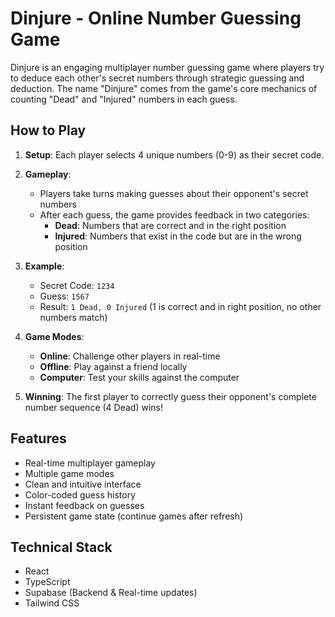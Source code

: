# Dinjure - Online Number Guessing Game

Dinjure is an engaging multiplayer number guessing game where players try to deduce each other's secret numbers through strategic guessing and deduction. The name "Dinjure" comes from the game's core mechanics of counting "Dead" and "Injured" numbers in each guess.

## How to Play

1. **Setup**: Each player selects 4 unique numbers (0-9) as their secret code.

2. **Gameplay**:
   - Players take turns making guesses about their opponent's secret numbers
   - After each guess, the game provides feedback in two categories:
     - **Dead**: Numbers that are correct and in the right position
     - **Injured**: Numbers that exist in the code but are in the wrong position

3. **Example**:
   - Secret Code: `1234`
   - Guess: `1567`
   - Result: `1 Dead, 0 Injured` (1 is correct and in right position, no other numbers match)

4. **Game Modes**:
   - **Online**: Challenge other players in real-time
   - **Offline**: Play against a friend locally
   - **Computer**: Test your skills against the computer

5. **Winning**: The first player to correctly guess their opponent's complete number sequence (4 Dead) wins!

## Features

- Real-time multiplayer gameplay
- Multiple game modes
- Clean and intuitive interface
- Color-coded guess history
- Instant feedback on guesses
- Persistent game state (continue games after refresh)

## Technical Stack

- React
- TypeScript
- Supabase (Backend & Real-time updates)
- Tailwind CSS